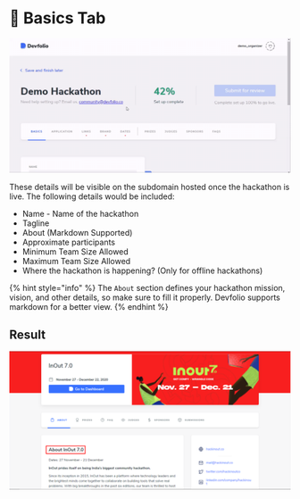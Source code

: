 # 📕 Basics Tab

![](../../.gitbook/assets/basic-details.gif)

These details will be visible on the subdomain hosted once the hackathon is live. The following details would be included:

* Name - Name of the hackathon
* Tagline
* About (Markdown Supported)
* Approximate participants
* Minimum Team Size Allowed
* Maximum Team Size Allowed
* Where the hackathon is happening? (Only for offline hackathons)

{% hint style="info" %}
The `About` section defines your hackathon mission, vision, and other details, so make sure to fill it properly. Devfolio supports markdown for a better view.
{% endhint %}

## Result

![](<../../.gitbook/assets/image (63).png>)
